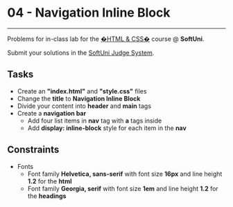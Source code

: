 # 04 - Navigation Inline Block
------
Problems for in-class lab for the [�HTML & CSS�](https://softuni.bg/trainings/2375/html-and-css-may-2019) course @ **SoftUni**.

Submit your solutions in the [SoftUni Judge System](https://judge.softuni.bg/Contests/1235/CSS-Box-Model).

## Tasks
 * Create an **"index.html"** and **"style.css"** files
 * Change the **title** to **Navigation Inline Block**
 * Divide your content into **header** and **main** tags
 * Create a **navigation bar**
	* Add four list items in **nav** tag with **a** tags inside
	* Add **display: inline-block** style for each item in the **nav** 
	
## Constraints
 * Fonts
	* Font family **Helvetica, sans-serif** with font size **16px** and line height **1.2** for the **html**
	* Font family **Georgia, serif** with font size **1em** and line height **1.2** for the **headings**






